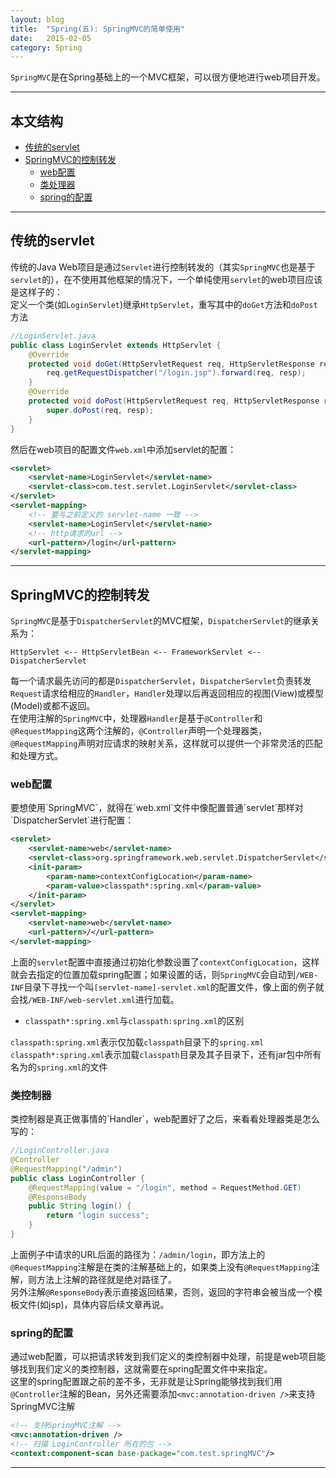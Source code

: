 ```yaml
---
layout: blog
title:  "Spring(五): SpringMVC的简单使用"
date:   2015-02-05
category: Spring  
---
```



`SpringMVC`是在Spring基础上的一个MVC框架，可以很方便地进行web项目开发。




*****
## 本文结构

* [传统的servlet](#servlet)
* [SpringMVC的控制转发](#DispatcherServlet)
  * [web配置](#web)
  * [类处理器](#controller)
  * [spring的配置](#spring)


*****

<h2 id="servlet"> 传统的servlet </h2>

传统的Java Web项目是通过`Servlet`进行控制转发的（其实`SpringMVC`也是基于`servlet`的），在不使用其他框架的情况下，一个单纯使用`servlet`的web项目应该是这样子的：  
定义一个类(如`LoginServlet`)继承`HttpServlet`，重写其中的`doGet`方法和`doPost`方法

```java
//LoginServlet.java
public class LoginServlet extends HttpServlet {
    @Override
    protected void doGet(HttpServletRequest req, HttpServletResponse resp) throws ServletException, IOException {
        req.getRequestDispatcher("/login.jsp").forward(req, resp);
    }
    @Override
    protected void doPost(HttpServletRequest req, HttpServletResponse resp) throws ServletException, IOException {
        super.doPost(req, resp);
    }
}
```
然后在web项目的配置文件`web.xml`中添加servlet的配置：

```xml
<servlet>
    <servlet-name>LoginServlet</servlet-name>
    <servlet-class>com.test.servlet.LoginServlet</servlet-class>
</servlet>
<servlet-mapping>
    <!-- 要与之前定义的 servlet-name 一致 -->
    <servlet-name>LoginServlet</servlet-name>
    <!-- http请求的url -->
    <url-pattern>/login</url-pattern>
</servlet-mapping>
```

*****

<h2 id="DispatcherServlet"> SpringMVC的控制转发 </h2>

`SpringMVC`是基于`DispatcherServlet`的MVC框架，`DispatcherServlet`的继承关系为：

```
HttpServlet <-- HttpServletBean <-- FrameworkServlet <-- DispatcherServlet
```
每一个请求最先访问的都是`DispatcherServlet`，`DispatcherServlet`负责转发`Request`请求给相应的`Handler`，`Handler`处理以后再返回相应的视图(View)或模型(Model)或都不返回。  
在使用注解的`SpringMVC`中，处理器`Handler`是基于`@Controller`和`@RequestMapping`这两个注解的，`@Controller`声明一个处理器类，`@RequestMapping`声明对应请求的映射关系，这样就可以提供一个非常灵活的匹配和处理方式。  

<h3 id="web"> web配置 </h3>
要想使用`SpringMVC`，就得在`web.xml`文件中像配置普通`servlet`那样对`DispatcherServlet`进行配置：

```xml
<servlet>
    <servlet-name>web</servlet-name>
    <servlet-class>org.springframework.web.servlet.DispatcherServlet</servlet-class>
    <init-param>
        <param-name>contextConfigLocation</param-name>
        <param-value>classpath*:spring.xml</param-value>
    </init-param>
</servlet>
<servlet-mapping>
    <servlet-name>web</servlet-name>
    <url-pattern>/</url-pattern>
</servlet-mapping>
```
上面的`servlet`配置中直接通过初始化参数设置了`contextConfigLocation`，这样就会去指定的位置加载spring配置；如果设置的话，则`SpringMVC`会自动到`/WEB-INF`目录下寻找一个叫`[servlet-name]-servlet.xml`的配置文件，像上面的例子就会找`/WEB-INF/web-servlet.xml`进行加载。

* `classpath*:spring.xml`与`classpath:spring.xml`的区别

`classpath:spring.xml`表示仅加载`classpath`目录下的`spring.xml`  
`classpath*:spring.xml`表示加载`classpath`目录及其子目录下，还有jar包中所有名为的`spring.xml`的文件

<h3 id="controller"> 类控制器 </h3>
类控制器是真正做事情的`Handler`，web配置好了之后，来看看处理器类是怎么写的：

```java
//LoginController.java
@Controller
@RequestMapping("/admin")
public class LoginController {
    @RequestMapping(value = "/login", method = RequestMethod.GET)
    @ResponseBody
    public String login() {
        return "login success";
    }
}
```
上面例子中请求的URL后面的路径为：`/admin/login`，即方法上的`@RequestMapping`注解是在类的注解基础上的，如果类上没有`@RequestMapping`注解，则方法上注解的路径就是绝对路径了。  
另外注解`@ResponseBody`表示直接返回结果，否则，返回的字符串会被当成一个模板文件(如jsp)，具体内容后续文章再说。

<h3 id="spring"> spring的配置 </h3>

通过web配置，可以把请求转发到我们定义的类控制器中处理，前提是web项目能够找到我们定义的类控制器，这就需要在spring配置文件中来指定。  
这里的spring配置跟之前的差不多，无非就是让Spring能够找到我们用`@Controller`注解的Bean，另外还需要添加`<mvc:annotation-driven />`来支持SpringMVC注解

```xml
<!-- 支持SpringMVC注解 -->
<mvc:annotation-driven />
<!-- 扫描 LoginController 所在的包 -->
<context:component-scan base-package="com.test.springMVC"/>
```














*****

